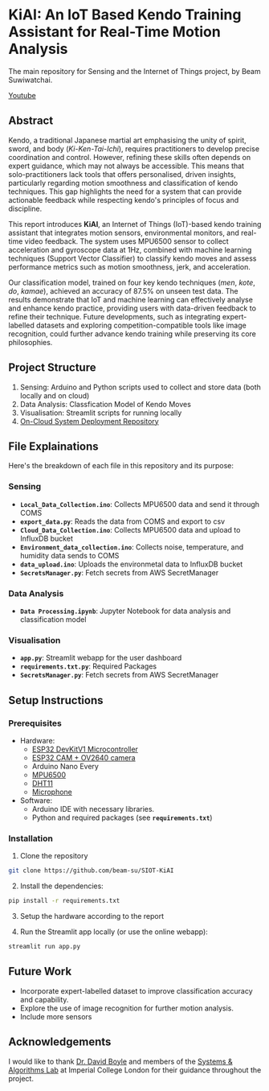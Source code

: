 # KiAI: An IoT Based Kendo Training Assistant for Real-Time Motion Analysis
The main repository for Sensing and the Internet of Things project, by Beam Suwiwatchai.

[Youtube](https://youtu.be/1dko0bqK9uo)

## Abstract
Kendo, a traditional Japanese martial art emphasising the unity of spirit, sword, and body (*Ki-Ken-Tai-Ichi*), requires practitioners to develop precise coordination and control. However, refining these skills often depends on expert guidance, which may not always be accessible. This means that solo-practitioners lack tools that offers personalised, driven insights, particularly regarding motion smoothness and classification of kendo techniques. This gap highlights the need for a system that can provide actionable feedback while respecting kendo's principles of focus and discipline. 

This report introduces **KiAI**, an Internet of Things (IoT)-based kendo training assistant that integrates motion sensors, environmental monitors, and real-time video feedback. The system uses MPU6500 sensor to collect acceleration and gyroscope data at 1Hz, combined with machine learning techniques (Support Vector Classifier) to classify kendo moves and assess performance metrics such as motion smoothness, jerk, and acceleration.

Our classification model, trained on four key kendo techniques (*men*, *kote*, *do*, *kamae*), achieved an accuracy of 87.5\% on unseen test data. The results demonstrate that IoT and machine learning can effectively analyse and enhance kendo practice, providing users with data-driven feedback to refine their technique. Future developments, such as integrating expert-labelled datasets and exploring competition-compatible tools like image recognition, could further advance kendo training while preserving its core philosophies.

## Project Structure
1. Sensing: Arduino and Python scripts used to collect and store data (both locally and on cloud)
2. Data Analysis: Classfication Model of Kendo Moves
3. Visualisation: Streamlit scripts for running locally
4. [On-Cloud System Deployment Repository](https://github.com/beam-su/KendoAI)

## File Explainations
Here's the breakdown of each file in this repository and its purpose:

### Sensing
- **`Local_Data_Collection.ino`**: Collects MPU6500 data and send it through COMS
- **`export_data.py`**: Reads the data from COMS and export to csv
- **`Cloud_Data_Collection.ino`**: Collects MPU6500 data and upload to InfluxDB bucket
- **`Environment_data_collection.ino`**: Collects noise, temperature, and humidity data sends to COMS
- **`data_upload.ino`**: Uploads the environmetal data to InfluxDB bucket
- **`SecretsManager.py`**: Fetch secrets from AWS SecretManager

### Data Analysis
- **`Data Processing.ipynb`**: Jupyter Notebook for data analysis and classification model

### Visualisation
- **`app.py`**: Streamlit webapp for the user dashboard
- **`requirements.txt.py`**: Required Packages
- **`SecretsManager.py`**: Fetch secrets from AWS SecretManager

## Setup Instructions
### Prerequisites
- Hardware:
    - [ESP32 DevKitV1 Microcontroller](https://www.amazon.co.uk/dp/B08DR5T897?ref=ppx_yo2ov_dt_b_fed_asin_title)
    - [ESP32 CAM + OV2640 camera](https://www.aliexpress.com/item/1005006501528278.html)
    - Arduino Nano Every
    - [MPU6500](https://www.aliexpress.com/item/1005004137491653.html)
    - [DHT11](https://www.amazon.co.uk/dp/B07DK8MVNX?ref=ppx_yo2ov_dt_b_fed_asin_title)
    - [Microphone](https://www.amazon.co.uk/dp/B07Q1BYDS7?ref=ppx_yo2ov_dt_b_fed_asin_title)
- Software:
    - Arduino IDE with necessary libraries.
    - Python and required packages (see **`requirements.txt`**)

### Installation
1. Clone the repository
```bash
git clone https://github.com/beam-su/SIOT-KiAI
```

2. Install the dependencies:
```bash
pip install -r requirements.txt
```

3. Setup the hardware according to the report

4. Run the Streamlit app locally (or use the online webapp):
```bash
streamlit run app.py
```

## Future Work
- Incorporate expert-labelled dataset to improve classification accuracy and capability.
- Explore the use of image recognition for further motion analysis.
- Include more sensors

## Acknowledgements
I would like to thank [Dr. David Boyle](https://profiles.imperial.ac.uk/david.boyle) and members of the [Systems & Algorithms Lab](https://www.imperial.ac.uk/systems-algorithms-design-lab/) at Imperial College London for their guidance throughout the project.